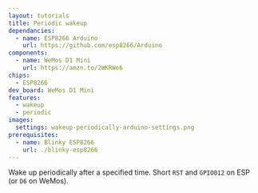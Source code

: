 ```yaml
---
layout: tutorials
title: Periodic wakeup
dependancies:
  - name: ESP8266 Arduino
    url: https://github.com/esp8266/Arduino
components:
  - name: WeMos D1 Mini
    url: https://amzn.to/2WKRWe6
chips:
  - ESP8266
dev_board: WeMos D1 Mini
features:
  - wakeup
  - periodic
images:
  settings: wakeup-periodically-arduino-settings.png
prerequisites:
  - name: Blinky ESP8266
    url: ./blinky-esp8266
---
```


Wake up periodically after a specified time. Short `RST` and `GPIO012` on ESP (or `D6` on WeMos).
